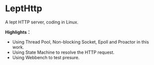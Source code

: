 # LeptHttp

A lept HTTP server, coding in Linux.

**Highlights：**
- Using Thread Pool, Non-blocking Socket, Epoll and Proactor in this work.
- Using State Machine to resolve the HTTP request.
- Using Webbench to test presure.




